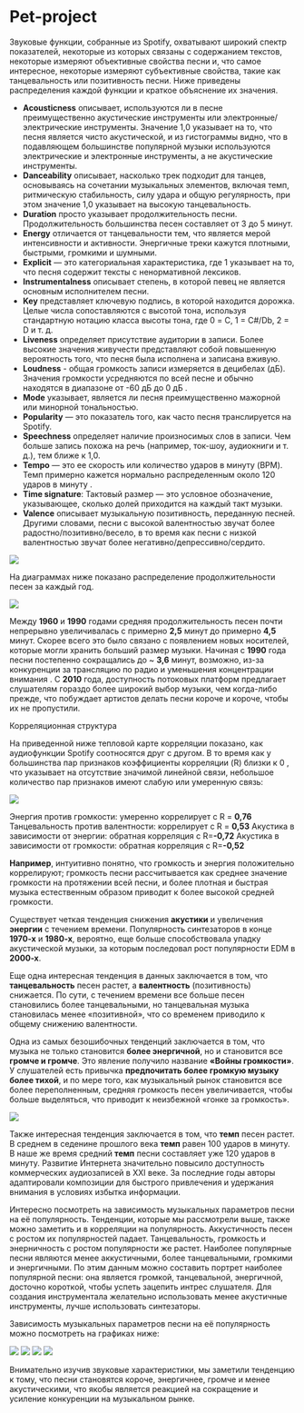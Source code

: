 # Pet-project

Звуковые функции, собранные из Spotify, охватывают широкий спектр показателей, некоторые из которых связаны с содержанием текстов, некоторые измеряют объективные свойства песни и, что самое интересное, некоторые измеряют субъективные свойства, такие как танцевальность или позитивность песни. Ниже приведены распределения каждой функции и краткое объяснение их значения.

- **Acousticness** описывает, используются ли в песне преимущественно акустические инструменты или электронные/электрические инструменты. Значение 1,0 указывает на то, что песня является чисто акустической, и из гистограммы видно, что в подавляющем большинстве популярной музыки используются электрические и электронные инструменты, а не акустические инструменты.
- **Danceability** описывает, насколько трек подходит для танцев, основываясь на сочетании музыкальных элементов, включая темп, ритмическую стабильность, силу удара и общую регулярность, при этом значение 1,0 указывает на высокую танцевальность. 
- **Duration** просто указывает продолжительность песни. Продолжительность большинства песен составляет от 3 до 5 минут.
- **Energy** отличается от танцевальности тем, что является мерой интенсивности и активности. Энергичные треки кажутся плотными, быстрыми, громкими и шумными. 
- **Explicit** — это категориальная характеристика, где 1 указывает на то, что песня содержит тексты c ненормативной лексиков.
- **Instrumentalness** описывает степень, в которой певец не является основным исполнителем песни. 
- **Key** представляет ключевую подпись, в которой находится дорожка. Целые числа сопоставляются с высотой тона, используя стандартную нотацию класса высоты тона, где 0 = C, 1 = C#/Db, 2 = D и т. д.
- **Liveness** определяет присутствие аудитории в записи. Более высокие значения живучести представляют собой повышенную вероятность того, что песня была исполнена и записана вживую. 
- **Loudness** - общая громкость записи измеряется в децибелах (дБ). Значения громкости усредняются по всей песне и обычно находятся в диапазоне от -60 дБ до 0 дБ .
- **Mode** указывает, является ли песня преимущественно мажорной или минорной тональностью.
- **Popularity** — это показатель того, как часто песня транслируется на Spotify.
- **Speechness** определяет наличие произносимых слов в записи. Чем больше запись похожа на речь (например, ток-шоу, аудиокниги и т. д.), тем ближе к 1,0.
- **Tempo** — это ее скорость или количество ударов в минуту (BPM). Темп примерно кажется нормально распределенным около 120 ударов в минуту .
- **Time signature**: Тактовый размер — это условное обозначение, указывающее, сколько долей приходится на каждый такт музыки. 
- **Valence** описывает музыкальную позитивность, переданную песней. Другими словами, песни с высокой валентностью звучат более радостно/позитивно/весело, в то время как песни с низкой валентностью звучат более негативно/депрессивно/сердито.

![](https://github.com/alisonidls/images/blob/main/audio%20features.png)

На диаграммах ниже показано распределение продолжительности песен за каждый год.

![](https://raw.githubusercontent.com/alisonidls/images/main/duryear.png)

Между **1960** и **1990** годами средняя продолжительность песен почти непрерывно увеличивалась с примерно **2,5** минут до примерно **4,5** минут. Скорее всего это было связано с появлением новых носителей, которые могли хранить больший размер музыки.
Начиная с **1990** года песни постепенно сокращались до ~ **3,6** минут, возможно, из-за конкуренции за трансляцию по радио и уменьшения концентрации внимания . С **2010** года, доступность потоковых платформ предлагает слушателям гораздо более широкий выбор музыки, чем когда-либо прежде, что побуждает артистов делать песни короче и короче, чтобы их не пропустили.


Корреляционная структура

На приведенной ниже тепловой карте корреляции показано, как аудиофункции Spotify соотносятся друг с другом. В то время как у большинства пар признаков коэффициенты корреляции (R) близки к 0 , что указывает на отсутствие значимой линейной связи, небольшое количество пар признаков имеют слабую или умеренную связь:

![](https://github.com/alisonidls/images/blob/main/correl.png)

Энергия против громкости: умеренно коррелирует с R = **0,76**
Танцевальность против валентности: коррелирует с R = **0,53** 
Акустика в зависимости от энергии: обратная корреляция с R=**-0,72**
Акустика в зависимости от громкости: обратная корреляция с R=**-0,52**

**Например**, интуитивно понятно, что громкость и энергия положительно коррелируют; громкость песни рассчитывается как среднее значение громкости на протяжении всей песни, и более плотная и быстрая музыка естественным образом приводит к более высокой средней громкости.




Существует четкая тенденция снижения **акустики** и увеличения **энергии** с течением времени.
Популярность синтезаторов в конце **1970-х** и **1980-х**, вероятно, еще больше способствовала упадку акустической музыки, за которым последовал рост популярности EDM в **2000-х**.


Еще одна интересная тенденция в данных заключается в том, что **танцевальность** песен растет, а **валентность** (позитивность) снижается.
По сути, с течением времени все больше песен становились более танцевальными, но танцевальная музыка становилась менее «позитивной», что со временем приводило к общему снижению валентности.


Одна из самых безошибочных тенденций заключается в том, что музыка не только становится **более энергичной**, но и становится все **громче и громче**.
Это явление получило название **«Войны громкости»**. У слушателей есть привычка **предпочитать более громкую музыку более тихой**, и по мере того, как музыкальный рынок становится все более переполненным, средняя громкость песен увеличивается, чтобы больше выделяться, что приводит к неизбежной «гонке за громкость».


![](https://github.com/alisonidls/images/blob/main/tempoyear.png)

Также интересная тенденция заключается в том, что **темп** песен растет. В среднем в седенине прошлого века **темп** равен 100 ударов в минуту. В наше же время средний **темп** песни составляет уже 120 ударов в минуту. Развитие Интернета значительно повысило доступность коммерческих аудиозаписей в XXI веке. За последние годы авторы адаптировали композиции для быстрого привлечения и удержания внимания в условиях избытка информации.


Интересно посмотреть на зависимость музыкальных параметров песни на её популярность. Тенденции, которые мы рассмотрели выше, также можно заметить и в корреляции на популярность. Аккустичность песен с ростом их популярностей падает. Танцевальность, громкость и энерничность с ростом популярности же растет. Наиболее популярные песни являются менее аккустичными, более танцевальными, громкими и энергичными. 
По этим данным можно составить портрет наиболее популярной песни: она является громкой, танцевальной, энергичной, досточно короткой, чтобы успеть зацепить интрес слушателя. Для создания инструментала желательно использовать менее акустичные инструменты, лучше использовать синтезаторы. 

Зависимость музыкальных параметров песни на её популярность можно посмотреть на графиках ниже:

![](https://github.com/alisonidls/images/blob/main/acoustpop.png)
![](https://github.com/alisonidls/images/blob/main/dancepop.png)
![](https://github.com/alisonidls/images/blob/main/energypop.png)
![](https://github.com/alisonidls/images/blob/main/loud%20pop.png)


 


Внимательно изучив звуковые характеристики, мы заметили тенденцию к тому, что песни становятся короче, энергичнее, громче и менее акустическими, что якобы является реакцией на сокращение и усиление конкуренции на музыкальном рынке.
